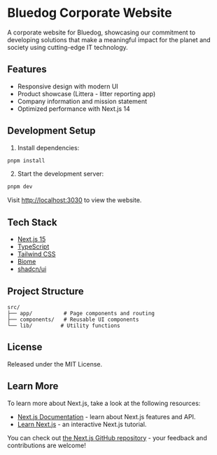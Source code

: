 # Bluedog Corporate Website

A corporate website for Bluedog, showcasing our commitment to developing solutions that make a meaningful impact for the planet and society using cutting-edge IT technology.

## Features

- Responsive design with modern UI
- Product showcase (Littera - litter reporting app)
- Company information and mission statement
- Optimized performance with Next.js 14

## Development Setup

1. Install dependencies:

```bash
pnpm install
```

2. Start the development server:

```bash
pnpm dev
```

Visit [http://localhost:3030](http://localhost:3030) to view the website.

## Tech Stack

- [Next.js 15](https://nextjs.org)
- [TypeScript](https://www.typescriptlang.org/)
- [Tailwind CSS](https://tailwindcss.com)
- [Biome](https://biome.sh)
- [shadcn/ui](https://ui.shadcn.com/)

## Project Structure

```
src/
├── app/          # Page components and routing
├── components/   # Reusable UI components
└── lib/         # Utility functions
```

## License

Released under the MIT License.

## Learn More

To learn more about Next.js, take a look at the following resources:

- [Next.js Documentation](https://nextjs.org/docs) - learn about Next.js features and API.
- [Learn Next.js](https://nextjs.org/learn) - an interactive Next.js tutorial.

You can check out [the Next.js GitHub repository](https://github.com/vercel/next.js) - your feedback and contributions are welcome!
